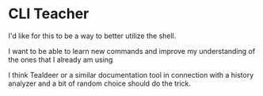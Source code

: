 # CLI Teacher

I'd like for this to be a way to better utilize the shell.

I want to be able to learn new commands and improve my understanding of the ones that I already am using

I think Tealdeer or a similar documentation tool in connection with a history analyzer and a bit of random choice should do the trick.
